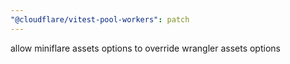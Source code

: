 ```yaml
---
"@cloudflare/vitest-pool-workers": patch
---
```


allow miniflare assets options to override wrangler assets options
